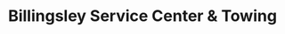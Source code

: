 ---
title: "Billingsley Service Center & Towing"
url: /decatur/billingsley-service-center-and-towing/
shop: car repair
---
